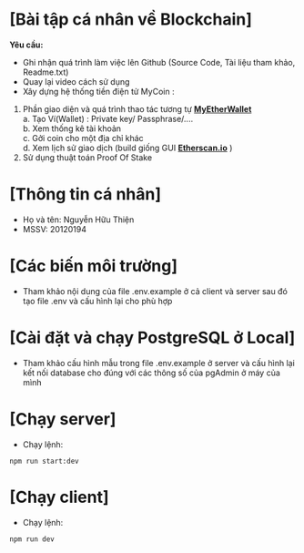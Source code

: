 # [Bài tập cá nhân về Blockchain]

**Yêu cầu:**  
 
-   Ghi nhận quá trình làm việc lên Github (Source Code, Tài liệu tham khảo, Readme.txt)
-   Quay lại video cách sử dụng
-   Xây dựng hệ thống tiền điện tử MyCoin :  

1. Phần giao diện và quá trình thao tác tương tự **[MyEtherWallet](https://www.myetherwallet.com/wallet/create)**     
a. Tạo Ví(Wallet) : Private key/ Passphrase/....     
b. Xem thống kê tài khoản     
c. Gởi coin cho một địa chỉ khác     
d. Xem lịch sử giao dịch (build giống GUI **[Etherscan.io](https://etherscan.io/)** )
2. Sử dụng thuật toán Proof Of Stake

# [Thông tin cá nhân]

- Họ và tên: Nguyễn Hữu Thiện
- MSSV: 20120194

# [Các biến môi trường]

- Tham khảo nội dung của file .env.example ở cả client và server sau đó tạo file .env và cấu hình lại cho phù hợp


# [Cài đặt và chạy PostgreSQL ở Local]

- Tham khảo cấu hình mẫu trong file .env.example ở server và cấu hình lại kết nối database cho đúng với các thông số của pgAdmin ở máy của mình


# [Chạy server]

- Chạy lệnh: 
```
npm run start:dev
```

# [Chạy client]

- Chạy lệnh:
```
npm run dev
```